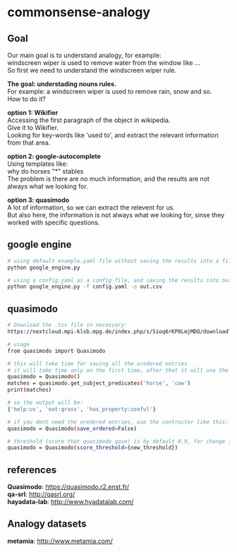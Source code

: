 # commonsense-analogy

## Goal
Our main goal is to understand analogy, for example:  
windscreen wiper is used to remove water from the window like ...  
So first we need to understand the windscreen wiper rule.  
  
**The goal: understading nouns rules.**  
For example: a windscreen wiper is used to remove rain, snow and so.  
How to do it?  
  
**option 1: Wikifier**  
Accessing the first paragraph of the object in wikipedia.  
Give it to Wikifier.  
Looking for key-words like 'used to', and extract the relevant information from that area.  
  
**option 2: google-autocomplete**  
Using templates like:  
why do horses "*" stables  
The problem is there are no much information, and the results are not always what we looking for.  
  
**option 3: quasimodo**  
A lot of information, so we can extract the relevent for us.  
But also here, the information is not always what we looking for, sinse they worked with specific questions.  


## google engine
```bash
# using default example.yaml file without saving the results into a file
python google_engine.py

# using a config.yaml as a config file, and saving the results into out.csv
python google_engine.py -f config.yaml -o out.csv
```

## quasimodo
```bash
# Download the .tsv file in necessary: 
https://nextcloud.mpi-klsb.mpg.de/index.php/s/Sioq6rKP8LmjMDQ/download?path=%2FLatest&files=quasimodo43.tsv

# usage
from quasimodo import Quasimodo

# this will take time for saving all the oredered entries
# it will take time only on the first time, after that it will use the saved files
quasimodo = Quasimodo()
matches = quasimodo.get_subject_predicates('horse', 'cow')
print(matches)

# so the output will be:
{'help:us', 'eat:grass', 'has_property:useful'}
```

```bash
# if you dont need the oredered entries, use the contructor like this:
quasimodo = Quasimodo(save_ordered=False)

# threshold (score that quasimodo gave) is by default 0.9, for change it use:
quasimodo = Quasimodo(score_threshold={new_threshold})
```


## references
**Quasimodo**: https://quasimodo.r2.enst.fr/  
**qa-srl**: http://qasrl.org/  
**hayadata-lab**: http://www.hyadatalab.com/  

## Analogy datasets
**metamia**: http://www.metamia.com/